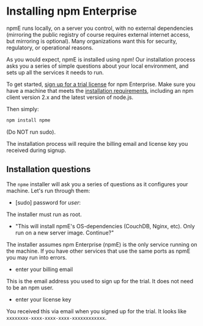 <!--
order: 1
title: Installation
featured: true
-->

# Installing npm Enterprise

npmE runs locally, on a server you control, with no external dependencies
(mirroring the public registry of course requires external internet access, but
mirroring is optional). Many organizations want this for security, regulatory,
or operational reasons.

As you would expect, npmE is installed using npm! Our installation process asks
you a series of simple questions about your local environment, and sets up all
the services it needs to run.

To get started, [sign up for a trial license](http://www.npmjs.org/enterprise#contact)
for npm Enterprise. Make sure you have a machine that meets the
[installation requirements](/enterprise/requirements), including an npm client
version 2.x and the latest version of node.js.

Then simply:

```bash
npm install npme
```

(Do NOT run sudo).

The installation process will require the billing email and license key you
received during signup.

## Installation questions

The `npme` installer will ask you a series of questions as it configures your
machine. Let's run through them:

- [sudo] password for *user*:

The installer must run as root.

- "This will install npmE's OS-dependencies (CouchDB, Nginx, etc). Only run on a new server image. Continue?"

The installer assumes npm Enterprise (npmE) is the only service running on the
machine. If you have other services that use the same ports as npmE you
may run into errors.

- enter your billing email

This is the email address you used to sign up for the trial. It does not need
to be an npm user.

- enter your license key

You received this via email when you signed up for the trial. It looks like
`xxxxxxxx-xxxx-xxxx-xxxx-xxxxxxxxxxxx`.
